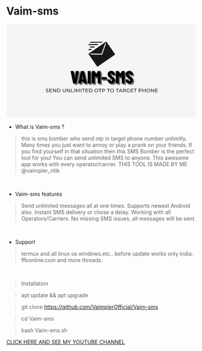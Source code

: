 # Vaim-sms
<img src="vaim-sms.png"><br>


- What is Vaim-sms ?
> this is sms bomber who send otp in target phone number unlimitly.
> Many times you just want to annoy or play a prank on your friends.
> If you find yourself in that situation then this SMS Bomber is the perfect tool for you!
> You can send unlimited SMS to anyone. This awesome app works with every operator/carrier.
> THIS TOOL IS MADE BY ME @vaimpier_ritik

<br>

- Vaim-sms features 

> Send unlimited messages all at one times.
> Supports newest Android also.
> Instant SMS delivery or chose a delay.
> Working with all Operators/Carriers.
> No missing SMS issues, all messages will be sent.

<br>

- Support
> termux and all linux os windows.etc..
> before update works only india.
> ffbonline.com and more threads.
 
 <br>

> Installation
 
> apt update && apt upgrade
 
> git clone https://github.com/VaimpierOfficial/Vaim-sms
 
> cd Vaim-sms  
 
> bash Vaim-sms.sh

  
<a href="https://www.youtube.com/channel/UCu-xG31hWgJLIptcPBuSigQ"> CLICK HERE AND SEE MY YOUTUBE CHANNEL </a>


